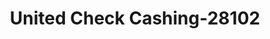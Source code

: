 ---
f_zip-code: 33559
f_state-code: FL
title: United Check Cashing-28102
f_phone: 813-978-9124
f_city-only: Lutz
f_address: 14607 Livingston Ave Lutz
f_location-unique-id: '28102'
slug: united-check-cashing-28102
updated-on: '2024-05-30T13:46:58.046Z'
created-on: '2024-05-30T13:36:59.803Z'
published-on: '2024-05-30T13:54:32.469Z'
f_city-state: cms/city/lutz-fl.md
f_company: cms/company/united-check-cashing.md
f_state: cms/state/florida.md
layout: '[payday-loan].html'
tags: payday-loan
---